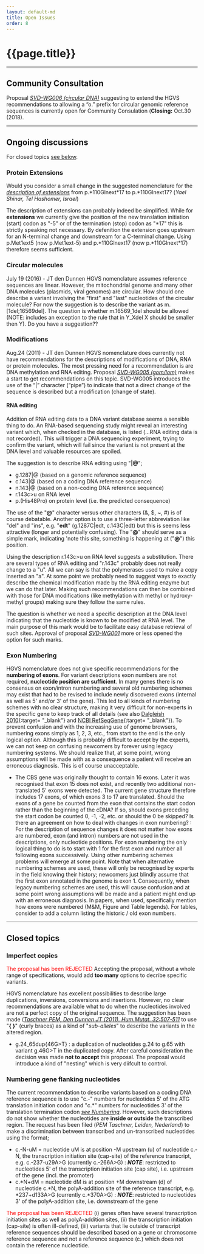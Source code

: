 ```yaml
---
layout: default-md
title: Open Issues
order: 8
---
```


# {{page.title}}

* * *

## Community Consultation

Proposal [_SVD-WG006 (circular DNA)_](/bg-material/consultation/svd-wg006/) suggesting to extend the HGVS recommendations to allowing a “o.” prefix for circular genomic reference sequences is currently open for Community Consulation (**Closing:** Oct.30 (2018).

* * *

<a name ="opentopics"></a>

## Ongoing discussions

For closed topics [see below](/recommendations/open-issues#closedtopics).

<a name ="extensions"></a>

### Protein Extensions

Would you consider a small change in the suggested nomenclature for the [_description of extensions_](/recommendations/protein/variant/extension/) from p.\*110Glnext\*17 to p.\*110Glnext17? (_Yael Shinar, Tel Hashomer, Israel_)

The description of extensions can probably indeed be simplified. While for **extensions** we currently give the position of the new translation initiation (start) codon as "-5" or of the termination (stop) codon as "\*17" this is strictly speaking not necessary. By defenition the extension goes upstream for an N-terminal change and downstream for a C-terminal change. Using p.Met1ext5 (now p.Met1ext-5) and p.\*110Glnext17 (now p.\*110Glnext\*17) therefore seems sufficient.

<a name ="circular"></a>

### Circular molecules

July 19 (2016) - JT den Dunnen
HGVS nomenclature assumes reference sequences are linear. However, the mitochondrial genome and many other DNA molecules (plasmids, viral genomes) are circular. How should one describe a variant involving the "first" and "last" nucleotides of the circular molecule?  For now the suggestion is to describe the variant as m.[1del;16569del]. The question is whether m.16569_1del should be allowed (NOTE: includes an exception to the rule that in Y\_Xdel X should be smaller then Y). Do you have a suggestion??

<a name ="modifications"></a>

### Modifications

Aug.24 (2011) - JT den Dunnen
HGVS nomenclature does currently not have recommendations for the descriptions of modifications of DNA, RNA or protein molecules. The most pressing need for a recommendation is are DNA methylation and RNA editing. Proposal [_SVD-WG005 (gom/lom)_](/bg-material/consultation/svd-wg005/) makes a start to get recommendations on this topic. SVD-WG005 introduces the use of the “|” character (“pipe”) to indicate that not a direct change of the sequence is described but a modification (change of state).

#### RNA editing

Addition of RNA editing data to a DNA variant database seems a sensible thing to do. An RNA-based sequencing study might reveal an interesting variant which, when checked in the database, is listed (...RNA editing data is not recorded). This will trigger a DNA sequencing experiment, trying to confirm the variant, which will fail since the variant is not present at the DNA level and valuable resources are spoiled.

The suggestion is to describe RNA editing using "**|@**";

*	g.1287\|@ (based on a genomic reference sequence)
*	c.143\|@ (based on a coding DNA reference sequence)
*	n.143\|@ (based on a non-coding DNA reference sequence)
*	r.143c>u on RNA level
*	p.(His48Pro) on protein level (i.e. the predicted consequence)

The use of the "**@**" character versus other characters (&, $, ~, #) is of course debatable. Another option is to use a three-letter abbreviation like "del" and "ins", e.g. "**edt**" (g.1287C\|edt, c.143C\|edt) but this is seems less attractive (longer and potentially confusing). The "**@**" should serve as a simple mark, indicating 'note this site, something is happening at ("**@**") this position.

Using the description r.143c>u on RNA level suggests a substitution. There are several types of RNA editing and "r.143c" probably does not really change to a "u". All we can say is that the polymerases used to make a copy inserted an "a". At some point we probably need to suggest ways to exactly describe the chemical modification made by the RNA editing enzyme but we can do that later. Making such recommendations can then be combined with those for DNA modifications (like methylation with methyl or hydroxy-methyl groups) making sure they follow the same rules.

The question is whether we need a specific description at the DNA level indicating that the nucleotide is known to be modified at RNA level. The main purpose of this mark would be to facilitate easy database retrieval of such sites. Approval of proposal [_SVD-WG001_](/bg-material/consultation/svd-wg001/) more or less opened the option for such marks.

<a name ="exonnumbering"></a>

### Exon Numbering

HGVS nomenclature does not give specific recommendations for the **numbering of exons**. For variant descriptions exon numbers are not required, **nucleotide position are sufficient**. In many genes there is no consensus on exon/intron numbering and several old numbering schemes may exist that had to be revised to include newly discovered exons (internal as well as 5' and/or 3' of the gene). This led to all kinds of numbering schemes with no clear structure, making it very difficult for non-experts in the specific gene to keep track of all details (see also [Dalgleish 2010](http://www.genomemedicine.com/content/pdf/gm145.pdf){:target= "_blank"} and [NCBI RefSeqGene](http://www.ncbi.nlm.nih.gov/refseq/rsg/faq/#exon){:target= "_blank"}). To prevent confusion and with the increasing use of genome browsers, numbering exons simply as 1, 2, 3, etc., from start to the end is the only logical option.
	Although this is probably difficult to accept by the experts, we can not keep on confusing newcomers by forever using legacy numbering systems. We should realize that, at some point, wrong assumptions will be made with as a consequence a patient will receive an erroneous diagnosis. This is of course unacceptable.

*	The CBS gene was originally thought to contain 16 exons. Later it was recognised that exon 15 does not exist, and recently two additional non-translated 5' exons were detected. The current gene structure therefore includes 17 exons, of which exons 3 to 17 are translated. Should the exons of a gene be counted from the exon that contains the start codon rather than the beginning of the cDNA?  If so, should exons preceding the start codon be counted 0, -1, -2, etc. or should the 0 be skipped?  Is there an agreement on how to deal with changes in exon numbering?
	:	For the description of sequence changes it does not matter how exons are numbered,  exon (and intron) numbers are not used in the descriptions, only nucleotide positions. For exon numbering the only logical thing to do is to start with 1 for the first exon and number all following exons successively. Using other numbering schemes problems will emerge at some point. Note that when alternative numbering schemes are used, these will only be recognised by experts in the field knowing their history; newcomers just blindly assume that the first exon annotated in the genome is exon 1. Consequently, when legacy numbering schemes are used, this will cause confusion and at some point wrong assumptions will be made and a patient might end up with an erroneous diagnosis. In papers, when used, specifically mention how exons were numbered (M&M, Figure and Table legends). For tables, consider to add a column listing the historic / old exon numbers.


* * *

<a name ="closedtopics"></a>

## Closed topics

<a name ="imperfectcopy"></a>

### Imperfect copies

<font color="#FF0000">The proposal has been REJECTED</font>
Accepting the proposal, without a whole range of specifications, would add **too many** options to decribe specific variants.

HGVS nomenclature has excellent possibilities to describe large duplications, inversions, conversions and insertions. However, no clear recommendations are available what to do when the nucleotides involved are not a perfect copy of the original sequence. The suggestion has been made ([_Taschner PEM, Den Dunnen JT (2011). Hum.Mutat. 32:507-511_](http://onlinelibrary.wiley.com/doi/10.1002/humu.21427/pdf) to use "**{ }**" (curly braces) as a kind of "_sub-alleles_" to describe the variants in the altered region.
*	g.24\_65dup{46G>T}
	:	a duplication of nucleotides g.24 to g.65 with variant g.46G>T in the duplicated copy.
After careful consideration the decision was made **not to accept** this proposal. The proposal would introduce a kind of "nesting" which is very diifcult to control. 

<a name ="geneflanking"></a>

### Numbering gene flanking nucleotides

The current recommendation to describe variants based on a coding DNA reference sequence is to use "c.-" numbers for nucleotides 5' of the ATG translation initiation codon and "c.\*" numbers for nucleotides 3' of the translation termination codon [_see Numbering_](/bg-material/numbering/). However, such descriptions do not show whether the nucleotides are **inside or outside** the transcribed region. The request has been filed (_PEM Taschner, Leiden, Nederland_) to make a discrimination between transcribed and un-transcribed nucleotides using the format;

*	c.-N-uM  =  nucleotide uM is at position -M upstream (u) of nucleotide c.-N, the transcription initiation site (cap-site) of the reference transcript, e.g. c.-237-u29A>G (currently c.-266A>G)
	:	_**NOTE**_:	restricted to nucleotides 5' of the transcription initiation site (cap site), i.e. upstream of the gene (incl. the promoter)
*	c.\*N+dM  =  nucleotide dM is at position +M downstream (d) of nucleotide c.\*N, the polyA-addition site of the reference transcript, e.g. \*237+d133A>G (currently c.\*370A>G)
	:	_**NOTE**_:	restricted to nucleotides 3' of the polyA-addition site, i.e. downstream of the gene

<font color="#FF0000">The proposal has been REJECTED</font>
(i) genes often have several transcription initiation sites as well as polyA-addition sites, (ii) the transcription initiation (cap-site) is often ill-defined, (iii) variants that lie outside of transcript reference sequences should be described based on a gene or chromosome reference sequence and not a reference sequence (c.) which does not contain the reference nucleotide.
